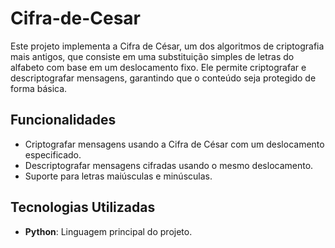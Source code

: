 ﻿# Cifra-de-Cesar
Este projeto implementa a Cifra de César, um dos algoritmos de criptografia mais antigos, que consiste em uma substituição simples de letras do alfabeto com base em um deslocamento fixo. Ele permite criptografar e descriptografar mensagens, garantindo que o conteúdo seja protegido de forma básica.

## Funcionalidades

- Criptografar mensagens usando a Cifra de César com um deslocamento especificado.
- Descriptografar mensagens cifradas usando o mesmo deslocamento.
- Suporte para letras maiúsculas e minúsculas.

## Tecnologias Utilizadas

- **Python**: Linguagem principal do projeto.
